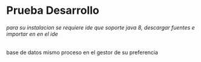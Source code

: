 # Prueba Desarrollo 

 ###### para su instalacion se requiere ide que soporte java 8, descargar fuentes e importar en en el ide
 base de datos mismo proceso en el gestor  de su preferencia 
